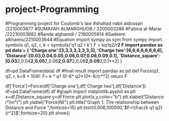 # project-Programming
#Programming project for Coulomb's law
#shahad nabil aldossari /2210003677
#SUMAYAH ALMARGHUOB / 2200003286
#Fatima al-Marar /22210003682 
#Randa alghamdi / 2190005914
#Sadeem alkhamis/2210003644 
#Equation
import sympy as sym
from sympy import symbols
q1, q2, r, k = symbols('q1 q2 r k')
F = k*q1*q2/r**2
F
import pandas as pd
data = {
    'Charge one':[3,3,3,3,3,3,3,3],
    'Charge two':[6,6,6,6,6,6,6,6],
    'Distance':[0.03,0.04,0.05,0.06,0.07,0.08,0.09,0.1],
    'Distance_square':[0.03**2,0.04**2,0.05**2,0.06**2,0.07**2,0.08**2,0.09**2,0.1**2]
}
 
df=pd.DataFrame(data) 
df
#final result
import pandas as pd
def Force(q1, q2, r, k=9 * 10**9):
    F= k * q1 *10**-6* q2*10**-6/(r**2)
    return F

df['Force']=Force(df['Charge one'],df['Charge two'],df['Distance'])
df=pd.DataFrame(df)
df
#graph
import matplotlib.pyplot as plt 
x=df.Distance_square
y=df.Force
plt.plot(x,y,color="b")
plt.xlabel("Distance r²(m²)")
plt.ylabel("Force(N)")
plt.title("Graph 1. The relationship between Distance and Force ",fontsize=15)
plt.text(0.006,100000,'$F=\\frac{k q1 q2}{r^2}$',fontsize=20)
plt.show()
